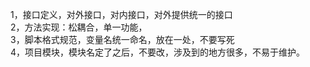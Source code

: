 1，接口定义，对外接口，对内接口，对外提供统一的接口    
2，方法实现：松耦合，单一功能，  
3，脚本格式规范，变量名统一命名，放在一处，不要写死  
4，项目模块，模块名定了之后，不要改，涉及到的地方很多，不易于维护。  